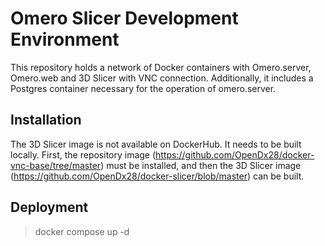 # Omero Slicer Development Environment
This repository holds a network of Docker containers with Omero.server, Omero.web and 3D Slicer with VNC connection.  Additionally, it includes a Postgres container necessary for the operation of omero.server.

## Installation

The 3D Slicer image is not available on DockerHub. It needs to be built locally. First, the repository image (https://github.com/OpenDx28/docker-vnc-base/tree/master) must be installed, and then the 3D Slicer image (https://github.com/OpenDx28/docker-slicer/blob/master) can be built.

## Deployment

>docker compose up -d 
